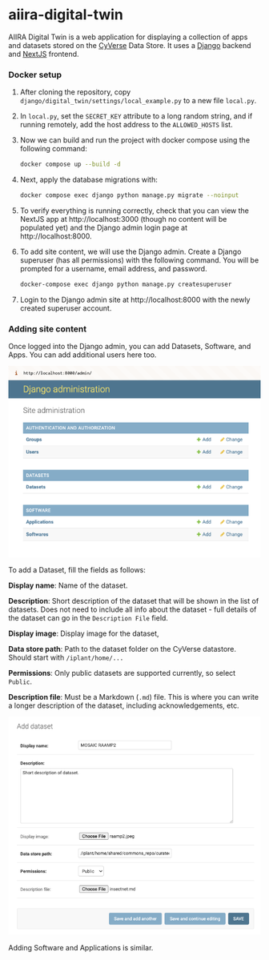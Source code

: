 # aiira-digital-twin

AIIRA Digital Twin is a web application for displaying a collection of apps and datasets stored on the [CyVerse](https://cyverse.org/) Data Store. It uses a [Django](https://www.djangoproject.com/) backend and [NextJS](https://nextjs.org/) frontend.

### Docker setup

1. After cloning the repository, copy `django/digital_twin/settings/local_example.py` to a new file `local.py`.
2. In `local.py`, set the `SECRET_KEY` attribute to a long random string, and if running remotely, add the host address to the `ALLOWED_HOSTS` list.
3. Now we can build and run the project with docker compose using the following command:

   ```bash 
   docker compose up --build -d
   ```
4. Next, apply the database migrations with:

   ```bash
   docker compose exec django python manage.py migrate --noinput
   ```
5. To verify everything is running correctly, check that you can view the NextJS app at http://localhost:3000 (though no content will be populated yet) and the Django admin login page at http://localhost:8000.
6. To add site content, we will use the Django admin. Create a Django superuser (has all permissions) with the following command. You will be prompted for a username, email address, and password.

   ```bash
   docker-compose exec django python manage.py createsuperuser
   ```
7. Login to the Django admin site at http://localhost:8000 with the newly created superuser account. 


### Adding site content

Once logged into the Django admin, you can add Datasets, Software, and Apps. You can add additional users here too.

![Django admin](docs/media/django-admin.png)

To add a Dataset, fill the fields as follows:

**Display name**: Name of the dataset.

**Description**: Short description of the dataset that will be shown in the list of datasets. Does not need to include all info about the dataset - full details of the dataset can go in the `Description File` field.

**Display image**: Display image for the dataset, 

**Data store path**: Path to the dataset folder on the CyVerse datastore.  Should start with `/iplant/home/...`

**Permissions**: Only public datasets are supported currently, so select `Public`.

**Description file**: Must be a Markdown (`.md`) file.  This is where you can write a longer description of the dataset, including acknowledgements, etc.

![Add dataset](docs/media/add-dataset.png)

Adding Software and Applications is similar.










